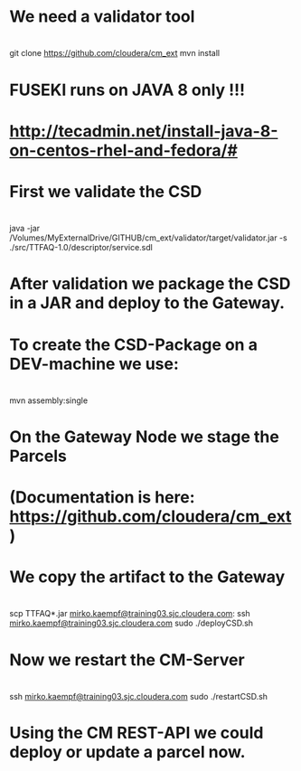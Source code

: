 #
# We need a validator tool
#

git clone https://github.com/cloudera/cm_ext
mvn install




#
# FUSEKI runs on JAVA 8 only !!!
# http://tecadmin.net/install-java-8-on-centos-rhel-and-fedora/#
#


#
# First we validate the CSD
#

java -jar /Volumes/MyExternalDrive/GITHUB/cm_ext/validator/target/validator.jar -s ./src/TTFAQ-1.0/descriptor/service.sdl


#
# After validation we package the CSD in a JAR and deploy to the Gateway. 
#
# To create the CSD-Package on a DEV-machine we use:
#

mvn assembly:single 



#
# On the Gateway Node we stage the Parcels
# (Documentation is here: https://github.com/cloudera/cm_ext)
#
# We copy the artifact to the Gateway
#

scp TTFAQ*.jar mirko.kaempf@training03.sjc.cloudera.com:
ssh mirko.kaempf@training03.sjc.cloudera.com sudo ./deployCSD.sh



#
# Now we restart the CM-Server 
#

ssh mirko.kaempf@training03.sjc.cloudera.com sudo ./restartCSD.sh



#
# Using the CM REST-API we could deploy or update a parcel now.
#


